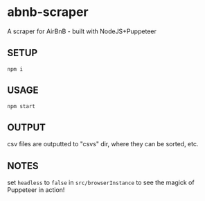 # abnb-scraper
A scraper for AirBnB - built with NodeJS+Puppeteer
## SETUP
```
npm i
```
## USAGE
```
npm start
```
## OUTPUT
csv files are outputted to "csvs" dir, where they can be sorted, etc.
## NOTES
set `headless` to `false` in `src/browserInstance` to see the magick of
Puppeteer in action!
